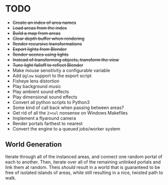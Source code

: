 TODO
====

  - ~~Create an index of area names~~
  - ~~Load areas from the index~~
  - ~~Build a map from areas~~
  - ~~Clear depth buffer when rendering~~
  - ~~Render recursive transformations~~
  - ~~Export lights from Blender~~
  - ~~Render scenes using lights~~
  - ~~Instead of transforming objects, transform the view~~
  - ~~Tune light falloff to reflect Blender~~
  - Make mouse sensitivity a configurable variable
  - Add `@glow` support to the export script
  - Fisheye lens distortion
  - Play background music
  - Play ambient sound effects
  - Play dimensional sound effects
  - Convert all python scripts to Python3
  - Some kind of call back when passing between areas?
  - Get rid of all the `2>nul` nonsense on Windows Makefiles
  - Implement a flyaround camera
  - Render portals farthest to nearest
  - Convert the engine to a queued jobs/worker system
  
World Generation
----------------

Iterate through all of the instanced areas, and connect one random portal of each to another. Then, iterate over all of the remaining unlinked portals and link them at random. Theis _should_ result in a world that is guaranteed to be free of isolated islands of areas, while still resulting in a nice, twisted path to walk.
